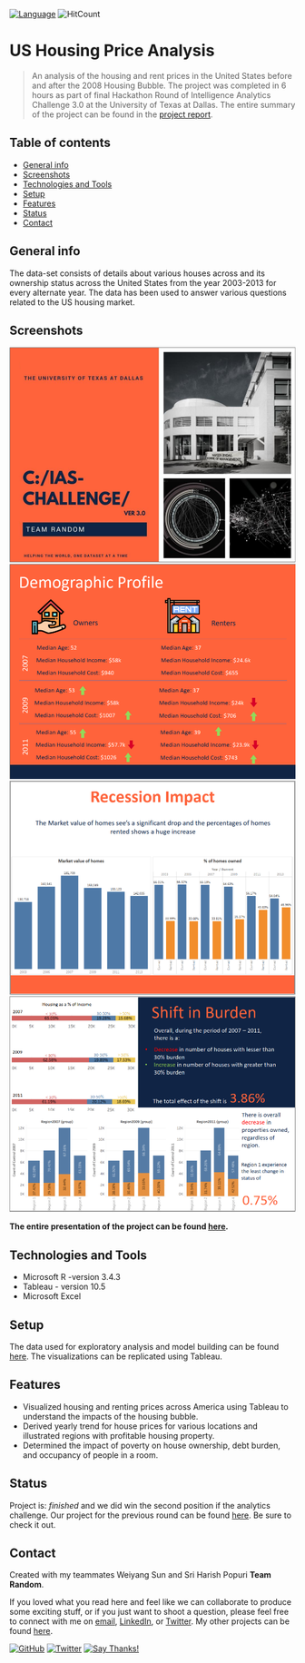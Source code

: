 [![Language](https://img.shields.io/badge/Made%20with-R%20and%20Tableau-blue.svg)](#technologies-and-tools)
![HitCount](http://hits.dwyl.io/harshbg/US-Housing-Price-Analysis.svg)

# US Housing Price Analysis
> An analysis of the housing and rent prices in the United States before and after the 2008 Housing Bubble.
The project was completed in 6 hours as part of final Hackathon Round of Intelligence Analytics Challenge 3.0 at the University of Texas at Dallas. 
The entire summary of the project can be found in the [project report](https://github.com/harshbg/US-Housing-Price-Analysis/blob/master/Team_Random%20-%20Final.pdf).


## Table of contents
* [General info](#general-info)
* [Screenshots](#screenshots)
* [Technologies and Tools](#technologies-and-tools)
* [Setup](#setup)
* [Features](#features)
* [Status](#status)
* [Contact](#contact)

## General info
The data-set consists of details about various houses across and its ownership status across the United States from the year 2003-2013 for every alternate year. 
The data has been used to answer various questions related to the US housing market. 

## Screenshots
![Example screenshot](./img/Capture1.PNG)
![Example screenshot](./img/Capture.PNG)
![Example screenshot](./img/Capture2.PNG)
![Example screenshot](./img/Capture3.PNG)

**The entire presentation of the project can be found [here](https://github.com/harshbg/US-Housing-Price-Analysis/blob/master/Team_Random%20-%20Final.pdf).**

## Technologies and Tools

* Microsoft R -version 3.4.3
* Tableau - version 10.5
* Microsoft Excel

## Setup
The data used for exploratory analysis and model building can be found [here](https://github.com/harshbg/US-Housing-Price-Analysis/tree/master/Data). The visualizations can be replicated using Tableau. 

## Features
* Visualized housing and renting prices across America using Tableau to understand the impacts of the housing bubble.
* Derived yearly trend for house prices for various locations and illustrated regions with profitable housing property.
* Determined the impact of poverty on house ownership, debt burden, and occupancy of people in a room.

## Status
Project is: _finished_ and we did win the second position if the analytics challenge. 
Our project for the previous round can be found [here](https://github.com/harshbg/US-Consumer-Time-Spend-Analysis). Be sure to check it out. 

## Contact
Created with my teammates Weiyang Sun and Sri Harish Popuri **Team Random**.

If you loved what you read here and feel like we can collaborate to produce some exciting stuff, or if you
just want to shoot a question, please feel free to connect with me on <a href="hello@gupta-harsh.com" target="_blank">email</a>, 
<a href="http://bit.ly/2uOIUeo" target="_blank">LinkedIn</a>, or 
<a href="http://bit.ly/2CZv1i5" target="_blank">Twitter</a>. 
My other projects can be found [here](http://bit.ly/2UlyFgC).

[![GitHub](https://img.shields.io/github/followers/harshbg.svg?style=social)](http://bit.ly/2HYQaL1)
[![Twitter](https://img.shields.io/twitter/follow/harshbg.svg?style=social)](http://bit.ly/2VHxROX)
[![Say Thanks!](https://img.shields.io/badge/Say-Thanks!-yellow.svg)](http://bit.ly/2M0s0Vu)
